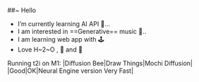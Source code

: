 ##~ Hello 
<!--
**pwangusa/pwangusa** is a ✨ _special_ ✨ repository because its `README.md` (this file) appears on your GitHub profile.

Here are some ideas to get you started:

- 🔭 I’m currently working on ...
- 🌱 I’m currently learning ...
- 👯 I’m looking to collaborate on ...
- 🤔 I’m looking for help with ...
- 💬 Ask me about ...
- 📫 How to reach me: ...
- 😄 Pronouns: ...
- ⚡ Fun fact: ...
-->

-  I’m currently learning AI API 🌱...
- I am interested in ==Generative== music 🎵..
- I am learning web app with 🕹️
- Love H~2~O , 🍎 and 🍊

Running t2i on M1:
|Diffusion Bee|Draw Things|Mochi Diffusion|
|Good|OK|Neural Engine version Very Fast|

